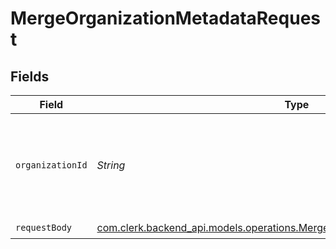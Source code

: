 # MergeOrganizationMetadataRequest


## Fields

| Field                                                                                                                                           | Type                                                                                                                                            | Required                                                                                                                                        | Description                                                                                                                                     |
| ----------------------------------------------------------------------------------------------------------------------------------------------- | ----------------------------------------------------------------------------------------------------------------------------------------------- | ----------------------------------------------------------------------------------------------------------------------------------------------- | ----------------------------------------------------------------------------------------------------------------------------------------------- |
| `organizationId`                                                                                                                                | *String*                                                                                                                                        | :heavy_check_mark:                                                                                                                              | The ID of the organization for which metadata will be merged or updated                                                                         |
| `requestBody`                                                                                                                                   | [com.clerk.backend_api.models.operations.MergeOrganizationMetadataRequestBody](../../models/operations/MergeOrganizationMetadataRequestBody.md) | :heavy_check_mark:                                                                                                                              | N/A                                                                                                                                             |